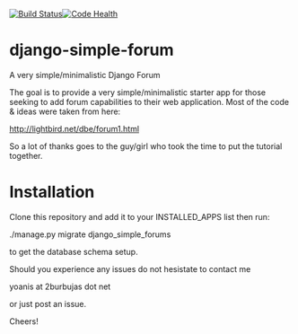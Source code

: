[![Build Status](https://travis-ci.org/urtzai/django-simple-forum.svg?branch=master)](https://travis-ci.org/urtzai/django-simple-forum)[![Code Health](https://landscape.io/github/urtzai/django-simple-forum/master/landscape.svg?style=flat)](https://landscape.io/github/urtzai/django-simple-forum/master)

django-simple-forum
===================

A very simple/minimalistic Django Forum

The goal is to provide a very simple/minimalistic starter app
for those seeking to add forum capabilities to their web application.
Most of the code & ideas were taken from here:

http://lightbird.net/dbe/forum1.html

So a lot of thanks goes to the guy/girl who took the time to put
the tutorial together.

Installation
===================

Clone this repository and add it to your INSTALLED_APPS list then run:

./manage.py migrate django_simple_forums 

to get the database schema setup.

Should you experience any issues do not hesistate to contact me

yoanis at 2burbujas dot net

or just post an issue.

Cheers!
